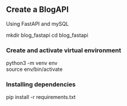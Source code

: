 ## Create a BlogAPI
Using FastAPI and mySQL

mkdir blog_fastapi
cd blog_fastapi


### Create and activate virtual environment 

python3 -m venv env
<br/>
source env/bin/activate

### Installing dependencies
pip install -r requirements.txt

